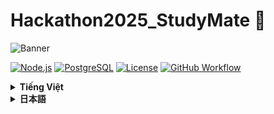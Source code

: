 # Hackathon2025_StudyMate 🧠


![Banner](https://capsule-render.vercel.app/api?type=waving&color=0:4facfe,100:00f2fe&height=220&section=header&text=Hackathon2025_StudyMate&fontSize=50&fontAlign=50&fontAlignY=40&desc=AI%20Mindmap%20%7C%20Quiz%20%7C%20Flashcard&descAlign=50&descAlignY=70)
<!-- ![Banner](./00-fontend-react_mindmap/public/images/banner.png) -->
[![Node.js](https://img.shields.io/badge/Node.js-20.x-green)](https://nodejs.org/)
[![PostgreSQL](https://img.shields.io/badge/PostgreSQL-14-blue)](https://www.postgresql.org/)
[![License](https://img.shields.io/badge/license-MIT-blue)](LICENSE)
[![GitHub Workflow](https://img.shields.io/github/actions/workflow/status/<your-username>/Hackathon2025_StudyMate/nodejs.yml)](https://github.com/<your-username>/Hackathon2025_StudyMate/actions)
<details>
<summary><strong>Tiếng Việt</strong></summary>

> Nền tảng học tập thông minh: Tạo Flashcard, Quiz, Mindmap từ AI (Text / PDF / DOC / Image).  
> Có chế độ học, ôn luyện, thi, trò chơi, kết bạn, cộng đồng hỏi–đáp, và hệ thống huy hiệu/thưởng.

## 📚 Mục lục
<summary>📖 Bấm để xem</summary>

-  [🔗 Đường dẫn](#links-vi)
- [🚀 Giới thiệu](#overview)
- [✨ Tính năng chính](#features)
- [🛠 Công nghệ sử dụng](#tech)
- [📸 Ảnh / GIF demo](#demo)
- [⚙️ Cài đặt & Chạy dự án](#install)
- [📂 Cấu trúc thư mục](#structure)
-  [🚀 Cải tiến trong tương lai](#future-vi)


## 🔗 Đường dẫn <a id="links-vi"></a>

-   Video demo: [YouTube](https://www.youtube.com/watch?v=oxVCXuJaLV4&t=4s)

## 🚀 Giới thiệu <a id="overview"></a>

Hackathon2025_StudyMate là nền tảng hỗ trợ học tập hiệu quả, giúp bạn:

- Tạo nhanh **Flashcard, Quiz, Mindmap** từ nội dung văn bản hoặc file.  
- Ôn tập thông minh theo **spaced repetition**.  
- Tổ chức **thi thử, chơi game học tập**.  
- **Kết nối bạn bè**, chia sẻ tài liệu.  
- Tham gia **cộng đồng học tập** đa lĩnh vực.

## ✨ Tính năng chính <a id="features"></a>
### 1️⃣ Tạo nội dung học tập từ AI

- Nhập **Text** hoặc upload **PDF / DOC / Image**.  
- AI tạo **Mindmap, Flashcard, Quiz**.  
- Tuỳ chỉnh **độ khó, số lượng câu hỏi**.

### 2️⃣ Chế độ học – ôn – kiểm tra – trò chơi

- **Study Mode**: học với Flashcard, ôn theo lịch lặp thông minh.  
- **Review Mode**: làm Quiz, hiển thị đáp án ngay.  
- **Exam Mode**: thi thử với thời gian đếm ngược.  
- **Games**: ghép cặp, trả lời nhanh, leo bảng xếp hạng.

### 3️⃣ Mindmap tương tác

- Sơ đồ tư duy sinh từ AI.  
- Kéo thả chỉnh sửa, xuất **ảnh / PDF**.

### 4️⃣ Cộng đồng & kết bạn

- Kết nối người dùng, chat, gửi tài liệu.  
- Diễn đàn hỏi–đáp, bình luận, like, đánh giá.  
- **Huy hiệu, bảng xếp hạng** cho người đóng góp tích cực.

## 🛠 Công nghệ sử dụng <a id="tech"></a>

| Phần     | Công nghệ / Thư viện                   |
| -------- | -------------------------------------- |
| Frontend | React + Vite + TailwindCSS + shadcn/ui |
| Backend  | Node.js 20 / 22, Express, Socket.IO    |
| Database | PostgreSQL + Drizzle ORM               |
| Cloud    | Cloudinary                             |
| AI       | Google Gemini API                      |
| Auth     | JWT                                    |

---

## 📸 Ảnh / GIF demo <a id="demo"></a>

<div align="center">

![Giới thiệu](./00-fontend-react_mindmap/public/images/HomePage.png)
![Trang chủ](./00-fontend-react_mindmap/public/images/Dashboard.png)
![Tạo nội dung từ AI](./00-fontend-react_mindmap/public/images/Flashcard.png)
![Tạo nội dung từ AI](./00-fontend-react_mindmap/public/images/CreateWithAI.png)
![Flashcard & Quiz](./00-fontend-react_mindmap/public/images/FlashcardQuiz.png)
![Flashcard & Quiz](./00-fontend-react_mindmap/public/images/Dícussion.png)
![Discusion](./00-fontend-react_mindmap/public/images/FlashcardQuiz.png)
![Add Fiends](./00-fontend-react_mindmap//public/images/AddFriend.png)
![Chat](./00-fontend-react_mindmap//public/images/Chat.png)
![Chat](./00-fontend-react_mindmap//public/images/Leaderboard.png)
![Chat](./00-fontend-react_mindmap//public/images/Setting.png)

</div>

---

## ⚙️ Cài đặt & Chạy dự án <a id="install"></a>

### Yêu cầu

- Node.js v20.14.0 hoặc v22.14.0  
- PostgreSQL 14+  
- Cloudinary account  
- Google Gemini API key  

### Bước cài đặt (Development)

```bash
# 1. Clone project
git clone https://github.com/kimmttrung/Hackathon2025_StudyMate.git

# 2. Cài thư viện
cd 00 nhấn tab + enter
npm i
cd 01 nhấn tab + enter
npm i

# 3. Cập nhật file .env
cp .env.example -> .env
# chỉnh sửa DATABASE_URL, CLOUDINARY, GEMINI_API_KEY, ...

# 4. Chạy dự án
npm start

```


## 📂 Cấu trúc thư mục <a id="structure"></a>
```bash
00-frontend-react-mindmap/
│── public/ # Static files (ảnh, favicon, ...)
│── src/
│ ├── components/ # Các component tái sử dụng
│ ├── data/ # Dữ liệu tĩnh hoặc mock data
│ ├── hooks/ # Custom React hooks
│ ├── pages/ # Các page chính của ứng dụng
│ ├── styles/ # File CSS/Tailwind tuỳ chỉnh
│ ├── utils/ # Hàm tiện ích (helper functions)
│ ├── App.jsx # Component gốc
│ ├── main.jsx # Entry point, render React
│ └── Routes.jsx # Định nghĩa routes
│
│── .env # Config biến môi trường (FE)
│── index.html # Entry HTML
│── package.json # Quản lý dependencies
│── tailwind.config.js # Cấu hình TailwindCSS
│── vite.config.js # Cấu hình Vite

01-backend-nodejs-postgres/
│── src/
│ ├── config/ # Cấu hình DB, env, ...
│ ├── controllers/ # Xử lý logic request/response
│ ├── middleware/ # Middleware (auth, validate, ...)
│ ├── models/ # Định nghĩa model kết nối DB
│ ├── routes/ # Định nghĩa API routes
│ ├── services/ # Business logic/service layer
│ ├── temp/ # Thư mục tạm
│ ├── utils/ # Hàm tiện ích
│ ├── views/ # Template/view (nếu có)
│ └── server.js # Entry point khởi động server
│
│── uploads/ # Lưu file upload
│── .env # Config biến môi trường (BE)
│── package.json # Quản lý dependencies
```

## 🚀 Cải tiến trong tương lai <a id="future-vi"></a>
- **AI cá nhân hoá lộ trình học tập**: đề xuất tài liệu, quiz, flashcard dựa trên năng lực & tiến bộ của từng người.  
- **Nhận diện giọng nói & chấm điểm phát âm**: hỗ trợ luyện kỹ năng Speaking (IELTS/TOEIC/Ngôn ngữ khác).  
- **Gamification nâng cao**: thêm nhiệm vụ hằng ngày, hệ thống điểm kinh nghiệm (XP), vật phẩm ảo, và sự kiện thi đấu nhóm.  
- **Tích hợp nhiều nguồn tài liệu**: kết nối Google Drive, Notion, GitHub, Wikipedia để tạo nội dung học tập tự động.  
- **Ứng dụng di động (iOS/Android)**: đồng bộ với bản web, học mọi lúc mọi nơi.  
- **Chế độ học nhóm trực tuyến**: nhiều người cùng tham gia một quiz/game theo thời gian thực.  
- **Phân tích dữ liệu học tập**: biểu đồ tiến bộ, dự đoán điểm số, gợi ý cải thiện kỹ năng yếu.  
- **Hỗ trợ nhiều ngôn ngữ**: Việt, Anh, Nhật, Hàn... để mở rộng cộng đồng quốc tế.  
</details>

<details>
<summary><strong>日本語</strong></summary>


> スマート学習プラットフォーム：AIによるフラッシュカード・クイズ・マインドマップ生成（Text / PDF / DOC / Image 対応）
> 学習モード・復習モード・試験モード・ゲーム・フレンド機能・Q&Aコミュニティ・バッジ/報酬システムを搭載。

## 📚 目次
<summary>📖 クリックして表示</summary>

-  [🔗 リンク](#link1)
- [🚀 概要](#link2)
- [✨ 主な機能](#link3)
- [🛠 使用技術](#link4)
- [📸 デモ画像 / GIF](#link5)
- [⚙️ インストール & プロジェクト実行方法](#link6)
- [📂 ディレクトリ構成](#link7)
- [🚀 今後の改善予定](#link8)


## 🔗 リンク <a id="link1"></a>

-  デモ動画: [YouTube](https://www.youtube.com/watch?v=oxVCXuJaLV4&t=4s)

## 🚀 概要 <a id="link2"></a>

Hackathon2025_StudyMate は、効率的な学習をサポートするプラットフォームです。

- テキストやファイルから フラッシュカード・クイズ・マインドマップ を即生成
- 間隔反復（spaced repetition）による復習機能
- 模擬試験・学習ゲームモード
- フレンドとつながり、資料を共有
- 多分野の学習コミュニティに参加可能

## ✨ 主な機能 <a id="link3"></a>
### 1️⃣ AIによる学習コンテンツ生成

- テキスト入力 または PDF / DOC / 画像をアップロード 
- AIが マインドマップ・フラッシュカード・クイズ を自動生成
- 難易度や問題数のカスタマイズ可能

### 2️⃣ 学習・復習・テスト・ゲームモード

- **Study Mode**: フラッシュカードで学習 & 賢い復習スケジュール
- **Review Mode**: クイズを解いて即フィードバック 
- **Exam Mode**: タイマー付き模擬試験
- **Games**: マッチング・早押し・ランキングバトル

### 3️⃣ インタラクティブ・マインドマップ

- AIが生成した思考マップを表示
- ドラッグ操作で編集可能・画像 / PDFでエクスポート

### 4️⃣ コミュニティ & フレンド機能

- ユーザー同士のつながり・チャット・資料共有
- Q&A掲示板・コメント・いいね・評価機能
- 貢献ユーザー向けバッジ・ランキング

## 🛠 使用技術 <a id="link4"></a>

| パート   | 技術 / ライブラリ                      |
| -------- | -------------------------------------- |
| Frontend | React + Vite + TailwindCSS + shadcn/ui |
| Backend  | Node.js 20 / 22, Express, Socket.IO    |
| Database | PostgreSQL + Drizzle ORM               |
| Cloud    | Cloudinary                             |
| AI       | Google Gemini API                      |
| Auth     | JWT                                    |

---

## 📸 デモ画像 / GIF <a id="link5"></a>

<div align="center">

![Giới thiệu](./00-fontend-react_mindmap/public/images/HomePage.png)
![Trang chủ](./00-fontend-react_mindmap/public/images/Dashboard.png)
![Tạo nội dung từ AI](./00-fontend-react_mindmap/public/images/Flashcard.png)
![Tạo nội dung từ AI](./00-fontend-react_mindmap/public/images/CreateWithAI.png)
![Flashcard & Quiz](./00-fontend-react_mindmap/public/images/FlashcardQuiz.png)
![Flashcard & Quiz](./00-fontend-react_mindmap/public/images/Dícussion.png)
![Discusion](./00-fontend-react_mindmap/public/images/FlashcardQuiz.png)
![Add Fiends](./00-fontend-react_mindmap//public/images/AddFriend.png)
![Chat](./00-fontend-react_mindmap//public/images/Chat.png)
![Chat](./00-fontend-react_mindmap//public/images/Leaderboard.png)
![Chat](./00-fontend-react_mindmap//public/images/Setting.png)

</div>

---

## ⚙️ インストール & プロジェクト実行方法 <a id="link6"></a>

### 必要環境

- Node.js v20.14.0 or v22.14.0  
- PostgreSQL 14+  
- React 19
- Cloudinary account  
- Google Gemini API key  

### セットアップ手順（開発環境）

```bash
# 1. プロジェクトをクローン
git clone https://github.com/kimmttrung/Hackathon2025_StudyMate.git

# 2. ライブラリをインストール
cd 00 （Tabキー → Enter）
npm i
cd 01 （Tabキー → Enter）
npm i

# 3. .env ファイルを設定
cp .env.example -> .env
# DATABASE_URL, CLOUDINARY, GEMINI_API_KEY などを編集

# 4. プロジェクトを起動
npm start

```

## 📂 ディレクトリ構成 <a id="link7"></a>
```bash
00-frontend-react-mindmap/
│── public/ # Static files (ảnh, favicon, ...)
│── src/
│ ├── components/ # Các component tái sử dụng
│ ├── data/ # Dữ liệu tĩnh hoặc mock data
│ ├── hooks/ # Custom React hooks
│ ├── pages/ # Các page chính của ứng dụng
│ ├── styles/ # File CSS/Tailwind tuỳ chỉnh
│ ├── utils/ # Hàm tiện ích (helper functions)
│ ├── App.jsx # Component gốc
│ ├── main.jsx # Entry point, render React
│ └── Routes.jsx # Định nghĩa routes
│
│── .env # Config biến môi trường (FE)
│── index.html # Entry HTML
│── package.json # Quản lý dependencies
│── tailwind.config.js # Cấu hình TailwindCSS
│── vite.config.js # Cấu hình Vite

01-backend-nodejs-postgres/
│── src/
│ ├── config/ # Cấu hình DB, env, ...
│ ├── controllers/ # Xử lý logic request/response
│ ├── middleware/ # Middleware (auth, validate, ...)
│ ├── models/ # Định nghĩa model kết nối DB
│ ├── routes/ # Định nghĩa API routes
│ ├── services/ # Business logic/service layer
│ ├── temp/ # Thư mục tạm
│ ├── utils/ # Hàm tiện ích
│ ├── views/ # Template/view (nếu có)
│ └── server.js # Entry point khởi động server
│
│── uploads/ # Lưu file upload
│── .env # Config biến môi trường (BE)
│── package.json # Quản lý dependencies
```

## 🚀 今後の改善予定 <a id="link8"></a>
- AIによる学習プランのパーソナライズ：各ユーザーの能力と進捗に応じた資料・クイズ・フラッシュカードを自動提案。  
- 音声認識 & 発音採点機能：IELTS／TOEIC／その他言語学習向けのスピーキング練習をサポート。
- 高度なゲーミフィケーション：デイリーミッション、経験値（XP）システム、バーチャルアイテム、チーム対抗イベントを追加。
- 多様な情報ソースとの連携：Google Drive・Notion・GitHub・Wikipedia から自動で学習コンテンツを生成。
- モバイルアプリ（iOS / Android）対応：Web版と同期し、いつでもどこでも学習可能。
- オンライン協力モード：複数人でリアルタイムにクイズやゲームに参加。
- 学習データ分析：進捗グラフ、スコア予測、弱点スキルの改善提案。
- 多言語対応：ベトナム語・英語・日本語・韓国語など、国際コミュニティに向けて拡張。

</details>
<!-- <details>
<summary><strong>English</strong></summary>
</details> -->
